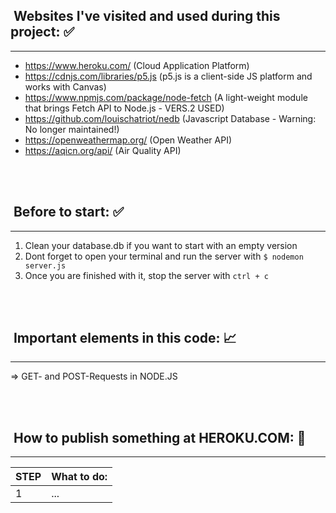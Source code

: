 ## &nbsp;Websites I've visited and used during this project: ✅ 
***
* https://www.heroku.com/ (Cloud Application Platform)
* https://cdnjs.com/libraries/p5.js (p5.js is a client-side JS platform and works with Canvas)
* https://www.npmjs.com/package/node-fetch (A light-weight module that brings Fetch API to Node.js - VERS.2 USED)
* https://github.com/louischatriot/nedb (Javascript Database - Warning: No longer maintained!)
* https://openweathermap.org/ (Open Weather API)
* https://aqicn.org/api/ (Air Quality API) 

<br>
<br>

## &nbsp;Before to start: ✅ 
***
1) Clean your database.db if you want to start with an empty version
2) Dont forget to open your terminal and run the server with  ``$ nodemon server.js``
3) Once you are finished with it, stop the server with ``ctrl + c``

<br>
<br>

## &nbsp;Important elements in this code: 📈
***
=> GET- and POST-Requests in NODE.JS

<br>
<br>

## &nbsp;How to publish something at HEROKU.COM: 📩
***
| STEP |  What to do:  | 
|:--------------| :--------------|
|1| ... |


